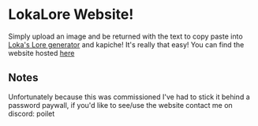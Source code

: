 # LokaLore Website!
Simply upload an image and be returned with the text to copy paste into [Loka's Lore generator](https://lokamc.com/lore) and kapiche! It's really that easy!
You can find the website hosted [here](https://poilet66.pythonanywhere.com/)

## Notes
Unfortunately because this was commissioned I've had to stick it behind a password paywall, if you'd like to see/use the website contact me on discord: poilet
